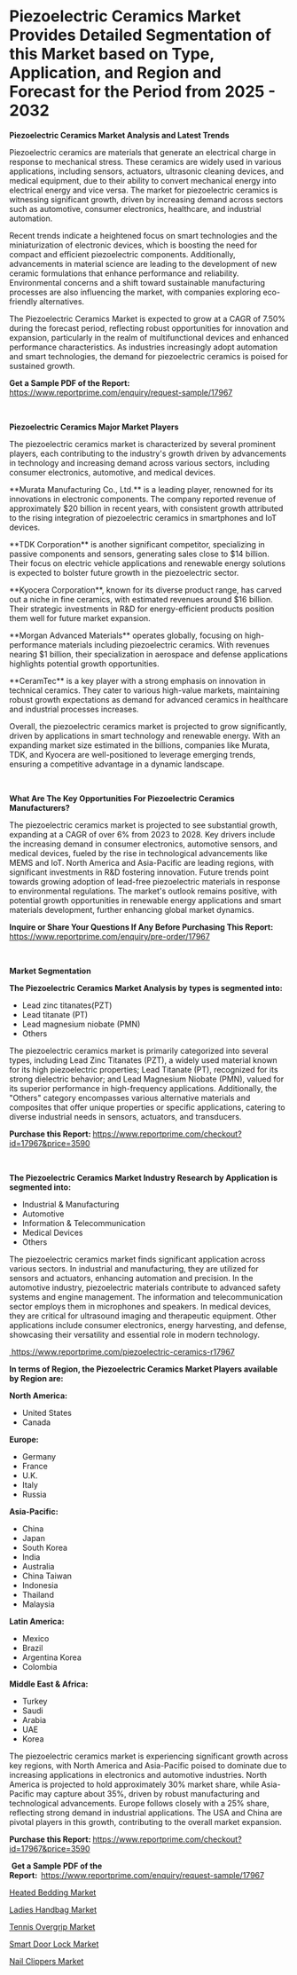 <p><h1>Piezoelectric Ceramics Market Provides Detailed Segmentation of this Market based on Type, Application, and Region and Forecast for the Period from 2025 - 2032</h1></p><p><strong>Piezoelectric Ceramics Market Analysis and Latest Trends</strong></p>
<p><p>Piezoelectric ceramics are materials that generate an electrical charge in response to mechanical stress. These ceramics are widely used in various applications, including sensors, actuators, ultrasonic cleaning devices, and medical equipment, due to their ability to convert mechanical energy into electrical energy and vice versa. The market for piezoelectric ceramics is witnessing significant growth, driven by increasing demand across sectors such as automotive, consumer electronics, healthcare, and industrial automation.</p><p>Recent trends indicate a heightened focus on smart technologies and the miniaturization of electronic devices, which is boosting the need for compact and efficient piezoelectric components. Additionally, advancements in material science are leading to the development of new ceramic formulations that enhance performance and reliability. Environmental concerns and a shift toward sustainable manufacturing processes are also influencing the market, with companies exploring eco-friendly alternatives. </p><p>The Piezoelectric Ceramics Market is expected to grow at a CAGR of 7.50% during the forecast period, reflecting robust opportunities for innovation and expansion, particularly in the realm of multifunctional devices and enhanced performance characteristics. As industries increasingly adopt automation and smart technologies, the demand for piezoelectric ceramics is poised for sustained growth.</p></p>
<p><strong>Get a Sample PDF of the Report:&nbsp;</strong> <a href="https://www.reportprime.com/enquiry/request-sample/17967?utm_campaign=1133&utm_medium=2&utm_source=Github&utm_content=ia&utm_term=24032025&utm_id=piezoelectric-ceramics">https://www.reportprime.com/enquiry/request-sample/17967</a></p>
<p>&nbsp;</p>
<p><strong>Piezoelectric Ceramics Major Market Players</strong></p>
<p><p>The piezoelectric ceramics market is characterized by several prominent players, each contributing to the industry's growth driven by advancements in technology and increasing demand across various sectors, including consumer electronics, automotive, and medical devices.</p><p>**Murata Manufacturing Co., Ltd.** is a leading player, renowned for its innovations in electronic components. The company reported revenue of approximately $20 billion in recent years, with consistent growth attributed to the rising integration of piezoelectric ceramics in smartphones and IoT devices.</p><p>**TDK Corporation** is another significant competitor, specializing in passive components and sensors, generating sales close to $14 billion. Their focus on electric vehicle applications and renewable energy solutions is expected to bolster future growth in the piezoelectric sector.</p><p>**Kyocera Corporation**, known for its diverse product range, has carved out a niche in fine ceramics, with estimated revenues around $16 billion. Their strategic investments in R&D for energy-efficient products position them well for future market expansion.</p><p>**Morgan Advanced Materials** operates globally, focusing on high-performance materials including piezoelectric ceramics. With revenues nearing $1 billion, their specialization in aerospace and defense applications highlights potential growth opportunities.</p><p>**CeramTec** is a key player with a strong emphasis on innovation in technical ceramics. They cater to various high-value markets, maintaining robust growth expectations as demand for advanced ceramics in healthcare and industrial processes increases.</p><p>Overall, the piezoelectric ceramics market is projected to grow significantly, driven by applications in smart technology and renewable energy. With an expanding market size estimated in the billions, companies like Murata, TDK, and Kyocera are well-positioned to leverage emerging trends, ensuring a competitive advantage in a dynamic landscape.</p></p>
<p>&nbsp;</p>
<p><strong>What Are The Key Opportunities For Piezoelectric Ceramics Manufacturers?</strong></p>
<p><p>The piezoelectric ceramics market is projected to see substantial growth, expanding at a CAGR of over 6% from 2023 to 2028. Key drivers include the increasing demand in consumer electronics, automotive sensors, and medical devices, fueled by the rise in technological advancements like MEMS and IoT. North America and Asia-Pacific are leading regions, with significant investments in R&D fostering innovation. Future trends point towards growing adoption of lead-free piezoelectric materials in response to environmental regulations. The market's outlook remains positive, with potential growth opportunities in renewable energy applications and smart materials development, further enhancing global market dynamics.</p></p>
<p><strong>Inquire or Share Your Questions If Any Before Purchasing This Report:</strong> <a href="https://www.reportprime.com/enquiry/pre-order/17967?utm_campaign=1133&utm_medium=2&utm_source=Github&utm_content=ia&utm_term=24032025&utm_id=piezoelectric-ceramics">https://www.reportprime.com/enquiry/pre-order/17967</a></p>
<p>&nbsp;</p>
<p><strong>Market Segmentation</strong></p>
<p><strong>The Piezoelectric Ceramics Market Analysis by types is segmented into:</strong></p>
<p><ul><li>Lead zinc titanates(PZT)</li><li>Lead titanate (PT)</li><li>Lead magnesium niobate (PMN)</li><li>Others</li></ul></p>
<p><p>The piezoelectric ceramics market is primarily categorized into several types, including Lead Zinc Titanates (PZT), a widely used material known for its high piezoelectric properties; Lead Titanate (PT), recognized for its strong dielectric behavior; and Lead Magnesium Niobate (PMN), valued for its superior performance in high-frequency applications. Additionally, the "Others" category encompasses various alternative materials and composites that offer unique properties or specific applications, catering to diverse industrial needs in sensors, actuators, and transducers.</p></p>
<p><strong>Purchase this Report:&nbsp;</strong><a href="https://www.reportprime.com/checkout?id=17967&price=3590&utm_campaign=1133&utm_medium=2&utm_source=Github&utm_content=ia&utm_term=24032025&utm_id=piezoelectric-ceramics">https://www.reportprime.com/checkout?id=17967&price=3590</a></p>
<p>&nbsp;</p>
<p><strong>The Piezoelectric Ceramics Market Industry Research by Application is segmented into:</strong></p>
<p><ul><li>Industrial & Manufacturing</li><li>Automotive</li><li>Information & Telecommunication</li><li>Medical Devices</li><li>Others</li></ul></p>
<p><p>The piezoelectric ceramics market finds significant application across various sectors. In industrial and manufacturing, they are utilized for sensors and actuators, enhancing automation and precision. In the automotive industry, piezoelectric materials contribute to advanced safety systems and engine management. The information and telecommunication sector employs them in microphones and speakers. In medical devices, they are critical for ultrasound imaging and therapeutic equipment. Other applications include consumer electronics, energy harvesting, and defense, showcasing their versatility and essential role in modern technology.</p></p>
<p><a href="https://www.reportprime.com/piezoelectric-ceramics-r17967?utm_campaign=1133&utm_medium=2&utm_source=Github&utm_content=ia&utm_term=24032025&utm_id=piezoelectric-ceramics">&nbsp;https://www.reportprime.com/piezoelectric-ceramics-r17967</a></p>
<p><strong>In terms of Region, the Piezoelectric Ceramics Market Players available by Region are:</strong></p>
<p>
    <p> <strong> North America: </strong>
        <ul>
            <li>United States</li>
            <li>Canada</li>
        </ul>
        </p> 
    <p> <strong> Europe: </strong>
        <ul>
            <li>Germany</li>
            <li>France</li>
            <li>U.K.</li>
            <li>Italy</li>
            <li>Russia</li>
        </ul>
        </p> 
    <p> <strong> Asia-Pacific: </strong>
        <ul>
            <li>China</li>
            <li>Japan</li>
            <li>South Korea</li>
            <li>India</li>
            <li>Australia</li>
            <li>China Taiwan</li>
            <li>Indonesia</li>
            <li>Thailand</li>
            <li>Malaysia</li>
        </ul>
        </p> 
    <p> <strong> Latin America: </strong>
        <ul>
            <li>Mexico</li>
            <li>Brazil</li>
            <li>Argentina Korea</li>
            <li>Colombia</li>
        </ul>
        </p> 
    <p> <strong> Middle East & Africa: </strong>
        <ul>
            <li>Turkey</li>
            <li>Saudi</li>
            <li>Arabia</li>
            <li>UAE</li>
            <li>Korea</li>
        </ul>
    </p>
    </p>
<p><p>The piezoelectric ceramics market is experiencing significant growth across key regions, with North America and Asia-Pacific poised to dominate due to increasing applications in electronics and automotive industries. North America is projected to hold approximately 30% market share, while Asia-Pacific may capture about 35%, driven by robust manufacturing and technological advancements. Europe follows closely with a 25% share, reflecting strong demand in industrial applications. The USA and China are pivotal players in this growth, contributing to the overall market expansion.</p></p>
<p><strong>Purchase this Report: </strong><a href="https://www.reportprime.com/checkout?id=17967&price=3590&utm_campaign=1133&utm_medium=2&utm_source=Github&utm_content=ia&utm_term=24032025&utm_id=piezoelectric-ceramics">https://www.reportprime.com/checkout?id=17967&price=3590</a></p>
<p>&nbsp;<strong>Get a Sample PDF of the Report:&nbsp;&nbsp;</strong><a href="https://www.reportprime.com/enquiry/request-sample/17967?utm_campaign=1133&utm_medium=2&utm_source=Github&utm_content=ia&utm_term=24032025&utm_id=piezoelectric-ceramics">https://www.reportprime.com/enquiry/request-sample/17967</a></p>
<p><strong></strong></p>
<p><p><a href="https://github.com/prumrupear/Market-Research-Report-List-1/blob/main/heated-bedding-market.md?utm_campaign=1133&utm_medium=2&utm_source=Github&utm_content=ia&utm_term=24032025&utm_id=piezoelectric-ceramics">Heated Bedding Market</a></p><p><a href="https://github.com/klinzenisaa/Market-Research-Report-List-1/blob/main/ladies-handbag-market.md?utm_campaign=1133&utm_medium=2&utm_source=Github&utm_content=ia&utm_term=24032025&utm_id=piezoelectric-ceramics">Ladies Handbag Market</a></p><p><a href="https://github.com/goreabeeran/Market-Research-Report-List-1/blob/main/tennis-overgrip-market.md?utm_campaign=1133&utm_medium=2&utm_source=Github&utm_content=ia&utm_term=24032025&utm_id=piezoelectric-ceramics">Tennis Overgrip Market</a></p><p><a href="https://github.com/siriyagayo/Market-Research-Report-List-1/blob/main/smart-door-lock-market.md?utm_campaign=1133&utm_medium=2&utm_source=Github&utm_content=ia&utm_term=24032025&utm_id=piezoelectric-ceramics">Smart Door Lock Market</a></p><p><a href="https://github.com/shapurforouz/Market-Research-Report-List-1/blob/main/nail-clippers-market.md?utm_campaign=1133&utm_medium=2&utm_source=Github&utm_content=ia&utm_term=24032025&utm_id=piezoelectric-ceramics">Nail Clippers Market</a></p></p>